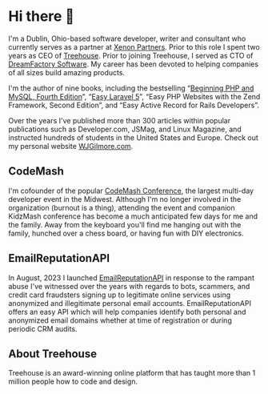 # Hi there 👋

I'm a Dublin, Ohio-based software developer, writer and consultant who currently serves as a partner at <a href="https://xenon.io">Xenon Partners</a>. Prior to this role I spent two years as CEO of <a href="https://www.teamtreehouse.com/">Treehouse</a>. Prior to joining Treehouse, I served as CTO of <a href="https://www.dreamfactory.com">DreamFactory Software</a>. My career has been devoted to helping companies of all sizes build amazing products.</p>

I'm the author of nine books, including the bestselling “<a href="https://www.amazon.com/Beginning-PHP-MySQL-Novice-Professional/dp/1430231149/">Beginning PHP and MySQL, Fourth Edition</a>”, “<a href="https://leanpub.com/easylaravel">Easy Laravel 5</a>”, “Easy PHP Websites with the Zend Framework, Second Edition”, and “Easy Active Record for Rails Developers”.

Over the years I've published more than 300 articles within popular publications such as Developer.com, JSMag, and Linux Magazine, and instructed hundreds of students in the United States and Europe. Check out my personal website <a href="https://wjgilmore.com">WJGilmore.com</a>.

## CodeMash

I'm cofounder of the popular <a href="https://www.codemash.org/">CodeMash Conference</a>, the largest multi-day developer event in the Midwest. Although I'm no longer involved in the organization (burnout is a thing), attending the event and companion KidzMash conference has become a much anticipated few days for me and the family. Away from the keyboard you'll find me hanging out with the family, hunched over a chess board, or having fun with DIY electronics.

## EmailReputationAPI

In August, 2023 I launched <a href="https://emailreputationapi.com">EmailReputationAPI</a> in response to the rampant abuse I've witnessed over the years with regards to bots, scammers, and credit card fraudsters signing up to legitimate online services using anonymized and illegitimate personal email accounts. EmailReputationAPI offers an easy API which will help companies identify both personal and anonymized email domains whether at time of registration or during periodic CRM audits. 

## About Treehouse

Treehouse is an award-winning online platform that has taught more than 1 million people how to code and design.
